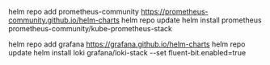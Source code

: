 helm repo add prometheus-community https://prometheus-community.github.io/helm-charts
helm repo update
helm install prometheus prometheus-community/kube-prometheus-stack



helm repo add grafana https://grafana.github.io/helm-charts
helm repo update
helm install loki grafana/loki-stack --set fluent-bit.enabled=true
